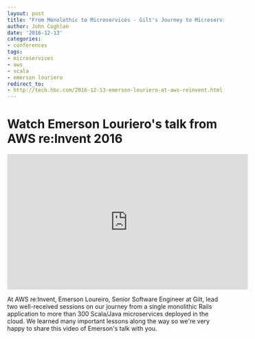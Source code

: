 ```yaml
---
layout: post
title: "From Monolothic to Microservices - Gilt's Journey to Microservices on AWS"
author: John Coghlan
date: '2016-12-13'
categories: 
- conferences
tags:
- microservices
- aws
- scala
- emerson louriero
redirect_to:
- http://tech.hbc.com/2016-12-13-emerson-louriero-at-aws-reinvent.html
---
```


# Watch Emerson Louriero's talk from AWS re:Invent 2016

<div style="text-align:center;"><iframe width="560" height="315" src="https://www.youtube.com/embed/oRIYtOsAlzk" frameborder="0" allowfullscreen></iframe></div>

At AWS re:Invent, Emerson Loureiro, Senior Software Engineer at Gilt, lead two well-received sessions on our journey from a single monolithic Rails application to more than 300 Scala/Java microservices deployed in the cloud. We learned many important lessons along the way so we're very happy to share this video of Emerson's talk with you.
